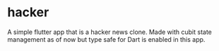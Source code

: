 # hacker

A simple flutter app that is a hacker news clone. Made with cubit state management as of now but type safe for Dart is enabled in this app. 
